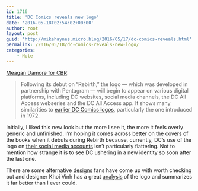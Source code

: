 ```yaml
---
id: 1716
title: 'DC Comics reveals new logo'
date: '2016-05-18T02:54:02+00:00'
author: root
layout: post
guid: 'http://mikehaynes.micro.blog/2016/05/17/dc-comics-reveals.html'
permalink: /2016/05/18/dc-comics-reveals-new-logo/
categories:
    - Note
---
```


[Meagan Damore for CBR](https://www.cbr.com/dc-comics-unveils-new-logo-for-rebirth-beyond/):

> Following its debut on “Rebirth,” the logo — which was developed in partnership with Pentagram — will begin to appear on various digital platforms, including DC websites, social media channels, the DC All Access webseries and the DC All Access app. It shows many similarities to [earlier DC Comics logos](http://blog.signalnoise.com/2012/01/14/thoughts-on-the-new-dc-comics-logo/), particularly the one introduced in 1972.

Initially, I liked this new look but the more I see it, the more it feels overly generic and unfinished. I’m hoping it comes across better on the covers of the books when it debuts during Rebirth because, currently, DC’s use of the logo on [their social media accounts](https://twitter.com/dccomics) isn’t particularly flattering. Not to mention how strange it is to see DC ushering in a new identity so soon after the last one.

There are some alternative [designs](https://twitter.com/Cap_White/status/732762975258435585) fans have come up with worth checking out and designer Khoi Vinh has a great [analysis](https://www.subtraction.com/2016/05/18/yet-another-new-dc-comics-logo/) of the logo and summarizes it far better than I ever could.